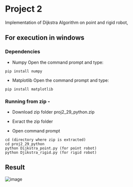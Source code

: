 # Project 2
Implementation of Dijkstra Algorithm on point and rigid robot,

## For execution in windows
### Dependencies

- Numpy
Open the command prompt and type:
```
pip install numpy
```

- Matplotlib
Open the command prompt and type:
```
pip install matplotlib
```

### Running from zip - 

- Download zip folder proj2_29_python.zip
- Exract the zip folder

- Open command prompt
```
cd (directory where zip is extracted)
cd proj2_29_python
python Dijkstra_point.py (for point robot)
python Djikstra_rigid.py (for rigid robot) 
```
## Result
![image](https://github.com/Pruthvi-Sanghavi/ENPM661_Project_2/blob/master/extras/2020-03-06.png)

